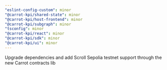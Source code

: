 ```yaml
---
"eslint-config-custom": minor
"@carrot-kpi/shared-state": minor
"@carrot-kpi/host-frontend": minor
"@carrot-kpi/subgraph": minor
"tsconfig": minor
"@carrot-kpi/react": minor
"@carrot-kpi/sdk": minor
"@carrot-kpi/ui": minor
---
```


Upgrade dependencies and add Scroll Sepolia testnet support through the new
Carrot contracts lib
